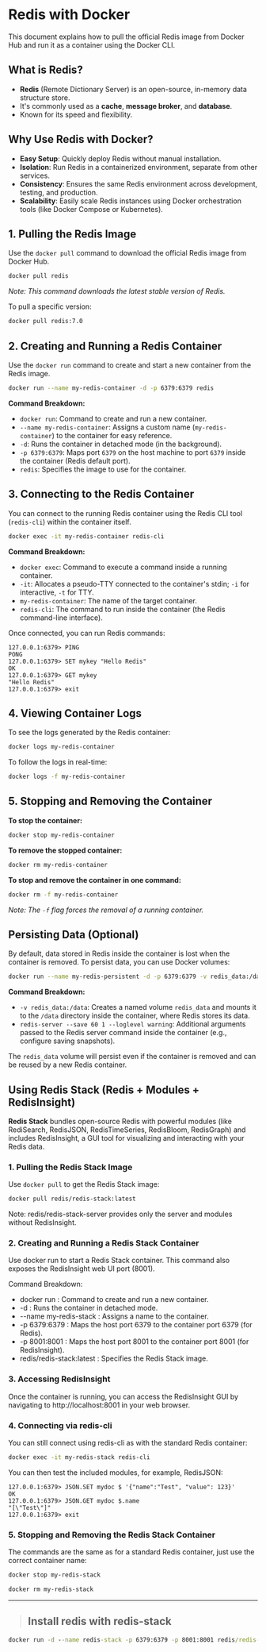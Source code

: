 # Redis with Docker

This document explains how to pull the official Redis image from Docker Hub and run it as a container using the Docker CLI.

## What is Redis?
- **Redis** (Remote Dictionary Server) is an open-source, in-memory data structure store.
- It's commonly used as a **cache**, **message broker**, and **database**.
- Known for its speed and flexibility.

## Why Use Redis with Docker?
- **Easy Setup**: Quickly deploy Redis without manual installation.
- **Isolation**: Run Redis in a containerized environment, separate from other services.
- **Consistency**: Ensures the same Redis environment across development, testing, and production.
- **Scalability**: Easily scale Redis instances using Docker orchestration tools (like Docker Compose or Kubernetes).

## 1. Pulling the Redis Image

Use the `docker pull` command to download the official Redis image from Docker Hub.

```bash
docker pull redis
```
*Note: This command downloads the latest stable version of Redis.*

To pull a specific version:
```bash
docker pull redis:7.0
```

## 2. Creating and Running a Redis Container

Use the `docker run` command to create and start a new container from the Redis image.

```bash
docker run --name my-redis-container -d -p 6379:6379 redis
```

**Command Breakdown:**
- `docker run`: Command to create and run a new container.
- `--name my-redis-container`: Assigns a custom name (`my-redis-container`) to the container for easy reference.
- `-d`: Runs the container in detached mode (in the background).
- `-p 6379:6379`: Maps port `6379` on the host machine to port `6379` inside the container (Redis default port).
- `redis`: Specifies the image to use for the container.

## 3. Connecting to the Redis Container

You can connect to the running Redis container using the Redis CLI tool (`redis-cli`) within the container itself.

```bash
docker exec -it my-redis-container redis-cli
```

**Command Breakdown:**
- `docker exec`: Command to execute a command inside a running container.
- `-it`: Allocates a pseudo-TTY connected to the container's stdin; `-i` for interactive, `-t` for TTY.
- `my-redis-container`: The name of the target container.
- `redis-cli`: The command to run inside the container (the Redis command-line interface).

Once connected, you can run Redis commands:
```redis-cli
127.0.0.1:6379> PING
PONG
127.0.0.1:6379> SET mykey "Hello Redis"
OK
127.0.0.1:6379> GET mykey
"Hello Redis"
127.0.0.1:6379> exit
```

## 4. Viewing Container Logs

To see the logs generated by the Redis container:

```bash
docker logs my-redis-container
```

To follow the logs in real-time:
```bash
docker logs -f my-redis-container
```

## 5. Stopping and Removing the Container

**To stop the container:**

```bash
docker stop my-redis-container
```

**To remove the stopped container:**

```bash
docker rm my-redis-container
```

**To stop and remove the container in one command:**

```bash
docker rm -f my-redis-container
```
*Note: The `-f` flag forces the removal of a running container.*

## Persisting Data (Optional)

By default, data stored in Redis inside the container is lost when the container is removed. To persist data, you can use Docker volumes:

```bash
docker run --name my-redis-persistent -d -p 6379:6379 -v redis_data:/data redis redis-server --save 60 1 --loglevel warning
```

**Command Breakdown:**
- `-v redis_data:/data`: Creates a named volume `redis_data` and mounts it to the `/data` directory inside the container, where Redis stores its data.
- `redis-server --save 60 1 --loglevel warning`: Additional arguments passed to the Redis server command inside the container (e.g., configure saving snapshots).

The `redis_data` volume will persist even if the container is removed and can be reused by a new Redis container.

## Using Redis Stack (Redis + Modules + RedisInsight)

**Redis Stack** bundles open-source Redis with powerful modules (like RediSearch, RedisJSON, RedisTimeSeries, RedisBloom, RedisGraph) and includes RedisInsight, a GUI tool for visualizing and interacting with your Redis data.

### 1. Pulling the Redis Stack Image

Use `docker pull` to get the Redis Stack image:

```bash
docker pull redis/redis-stack:latest
```
Note: redis/redis-stack-server provides only the server and modules without RedisInsight.

### 2. Creating and Running a Redis Stack Container
Use docker run to start a Redis Stack container. This command also exposes the RedisInsight web UI port (8001).

Command Breakdown:

- docker run : Command to create and run a new container.
- -d : Runs the container in detached mode.
- --name my-redis-stack : Assigns a name to the container.
- -p 6379:6379 : Maps the host port 6379 to the container port 6379 (for Redis).
- -p 8001:8001 : Maps the host port 8001 to the container port 8001 (for RedisInsight).
- redis/redis-stack:latest : Specifies the Redis Stack image.
### 3. Accessing RedisInsight
Once the container is running, you can access the RedisInsight GUI by navigating to http://localhost:8001 in your web browser.

### 4. Connecting via redis-cli
You can still connect using redis-cli as with the standard Redis container:

```bash
docker exec -it my-redis-stack redis-cli
```

You can then test the included modules, for example, RedisJSON:

```redis-cli
127.0.0.1:6379> JSON.SET mydoc $ '{"name":"Test", "value": 123}'
OK
127.0.0.1:6379> JSON.GET mydoc $.name
"[\"Test\"]"
127.0.0.1:6379> exit
```

### 5. Stopping and Removing the Redis Stack Container
The commands are the same as for a standard Redis container, just use the correct container name:

```bash
docker stop my-redis-stack
 ```

```bash
docker rm my-redis-stack
 ```
---
>## Install redis with redis-stack
```cmd
docker run -d --name redis-stack -p 6379:6379 -p 8001:8001 redis/redis-stack:latest
```